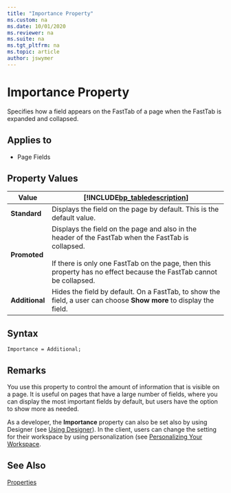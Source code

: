 ```yaml
---
title: "Importance Property"
ms.custom: na
ms.date: 10/01/2020
ms.reviewer: na
ms.suite: na
ms.tgt_pltfrm: na
ms.topic: article
author: jswymer
---
```


# Importance Property

Specifies how a field appears on the FastTab of a page when the FastTab is expanded and collapsed.
  
## Applies to

- Page Fields  

## Property Values  
  
|Value|[!INCLUDE[bp_tabledescription](../includes/bp_tabledescription_md.md)]|  
|-----------|---------------------------------------|  
|**Standard**|Displays the field on the page by default. This is the default value.|  
|**Promoted**|Displays the field on the page and also in the header of the FastTab when the FastTab is collapsed.<br /><br /> If there is only one FastTab on the page, then this property has no effect because the FastTab cannot be collapsed.|  
|**Additional**|Hides the field by default. On a FastTab, to show the field, a user can choose **Show more** to display the field.|  

## Syntax

```AL
Importance = Additional;
```
  
## Remarks

You use this property to control the amount of information that is visible on a page. It is useful on pages that have a large number of fields, where you can display the most important fields by default, but users have the option to show more as needed.  

As a developer, the **Importance** property can also be set also by using Designer (see [Using Designer](../devenv-inclient-designer.md)). In the client, users can change the setting for their workspace by using personalization (see [Personalizing Your Workspace](/dynamics365/business-central/ui-personalization-user).

## See Also

[Properties](devenv-properties.md)
